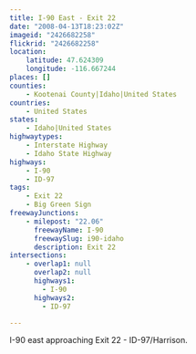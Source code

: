 ```yaml
---
title: I-90 East - Exit 22
date: "2008-04-13T18:23:02Z"
imageid: "2426682258"
flickrid: "2426682258"
location:
    latitude: 47.624309
    longitude: -116.667244
places: []
counties:
    - Kootenai County|Idaho|United States
countries:
    - United States
states:
    - Idaho|United States
highwaytypes:
    - Interstate Highway
    - Idaho State Highway
highways:
    - I-90
    - ID-97
tags:
    - Exit 22
    - Big Green Sign
freewayJunctions:
    - milepost: "22.06"
      freewayName: I-90
      freewaySlug: i90-idaho
      description: Exit 22
intersections:
    - overlap1: null
      overlap2: null
      highways1:
        - I-90
      highways2:
        - ID-97

---
```

I-90 east approaching Exit 22 - ID-97/Harrison.